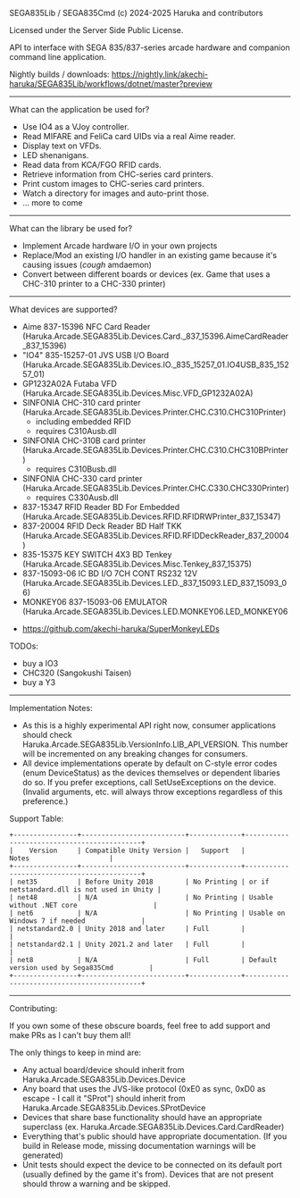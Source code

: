 SEGA835Lib / SEGA835Cmd
(c) 2024-2025 Haruka and contributors

Licensed under the Server Side Public License.

API to interface with SEGA 835/837-series arcade hardware and companion command line application.

Nightly builds / downloads: https://nightly.link/akechi-haruka/SEGA835Lib/workflows/dotnet/master?preview

----------------
What can the application be used for?

* Use IO4 as a VJoy controller.
* Read MIFARE and FeliCa card UIDs via a real Aime reader.
* Display text on VFDs.
* LED shenanigans.
* Read data from KCA/FGO RFID cards.
* Retrieve information from CHC-series card printers.
* Print custom images to CHC-series card printers.
* Watch a directory for images and auto-print those.
* ... more to come

----------------
What can the library be used for?

* Implement Arcade hardware I/O in your own projects
* Replace/Mod an existing I/O handler in an existing game because it's causing issues (*cough* amdaemon)
* Convert between different boards or devices (ex. Game that uses a CHC-310 printer to a CHC-330 printer)

----------------
What devices are supported?

* Aime 837-15396 NFC Card Reader (Haruka.Arcade.SEGA835Lib.Devices.Card._837_15396.AimeCardReader_837_15396)
* "IO4" 835-15257-01 JVS USB I/O Board (Haruka.Arcade.SEGA835Lib.Devices.IO._835_15257_01.IO4USB_835_15257_01)
* GP1232A02A Futaba VFD (Haruka.Arcade.SEGA835Lib.Devices.Misc.VFD_GP1232A02A)
* SINFONIA CHC-310 card printer (Haruka.Arcade.SEGA835Lib.Devices.Printer.CHC.C310.CHC310Printer)
  * including embedded RFID
  * requires C310Ausb.dll
* SINFONIA CHC-310B card printer (Haruka.Arcade.SEGA835Lib.Devices.Printer.CHC.C310.CHC310BPrinter)
  * requires C310Busb.dll
* SINFONIA CHC-330 card printer (Haruka.Arcade.SEGA835Lib.Devices.Printer.CHC.C330.CHC330Printer)
  * requires C330Ausb.dll
* 837-15347 RFID Reader BD For Embedded (Haruka.Arcade.SEGA835Lib.Devices.RFID.RFIDRWPrinter_837_15347)
* 837-20004 RFID Deck Reader BD Half TKK (Haruka.Arcade.SEGA835Lib.Devices.RFID.RFIDDeckReader_837_20004)
* 835-15375 KEY SWITCH 4X3 BD Tenkey (Haruka.Arcade.SEGA835Lib.Devices.Misc.Tenkey_837_15375)
* 837-15093-06 IC BD I/O 7CH CONT RS232 12V (Haruka.Arcade.SEGA835Lib.Devices.LED._837_15093.LED_837_15093_06)
* MONKEY06 837-15093-06 EMULATOR (Haruka.Arcade.SEGA835Lib.Devices.LED.MONKEY06.LED_MONKEY06
 - https://github.com/akechi-haruka/SuperMonkeyLEDs

TODOs:
* buy a IO3
* CHC320 (Sangokushi Taisen)
* buy a Y3

----------------
Implementation Notes:

* As this is a highly experimental API right now, consumer applications should check Haruka.Arcade.SEGA835Lib.VersionInfo.LIB_API_VERSION. This number will be incremented on any breaking changes for consumers.
* All device implementations operate by default on C-style error codes (enum DeviceStatus) as the devices themselves or dependent libaries do so. If you prefer exceptions, call SetUseExceptions on the device. (Invalid arguments, etc. will always throw exceptions regardless of this preference.)

Support Table:

```
+----------------+--------------------------+-------------+--------------------------------------------+
|    Version     | Compatible Unity Version |   Support   |                   Notes                    |
+----------------+--------------------------+-------------+--------------------------------------------+
| net35          | Before Unity 2018        | No Printing | or if netstandard.dll is not used in Unity |
| net48          | N/A                      | No Printing | Usable without .NET core                   |
| net6           | N/A                      | No Printing | Usable on Windows 7 if needed              |
| netstandard2.0 | Unity 2018 and later     | Full        |                                            |
| netstandard2.1 | Unity 2021.2 and later   | Full        |                                            |
| net8           | N/A                      | Full        | Default version used by Sega835Cmd         |
+----------------+--------------------------+-------------+--------------------------------------------+
```

----------------
Contributing:

If you own some of these obscure boards, feel free to add support and make PRs as I can't buy them all!

The only things to keep in mind are:
* Any actual board/device should inherit from Haruka.Arcade.SEGA835Lib.Devices.Device
* Any board that uses the JVS-like protocol (0xE0 as sync, 0xD0 as escape - I call it "SProt") should inherit from Haruka.Arcade.SEGA835Lib.Devices.SProtDevice
* Devices that share base functionality should have an appropriate superclass (ex. Haruka.Arcade.SEGA835Lib.Devices.Card.CardReader)
* Everything that's public should have appropriate documentation. (If you build in Release mode, missing documentation warnings will be generated)
* Unit tests should expect the device to be connected on its default port (usually defined by the game it's from). Devices that are not present should throw a warning and be skipped.

